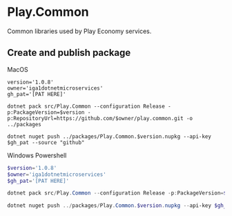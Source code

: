 # Play.Common

Common libraries used by Play Economy services.

## Create and publish package

MacOS 

```shell
version='1.0.8'
owner='iga1dotnetmicroservices'
gh_pat='[PAT HERE]'

dotnet pack src/Play.Common --configuration Release -p:PackageVersion=$version -p:RepositoryUrl=https://github.com/$owner/play.common.git -o ../packages

dotnet nuget push ../packages/Play.Common.$version.nupkg --api-key $gh_pat --source "github"
```

Windows Powershell

```powershell
$version='1.0.8'
$owner='iga1dotnetmicroservices'
$gh_pat='[PAT HERE]'

dotnet pack src/Play.Common --configuration Release -p:PackageVersion=$version -p:RepositoryUrl=https://github.com/$owner/play.common.git -o ../packages

dotnet nuget push ../packages/Play.Common.$version.nupkg --api-key $gh_pat --source "github"
```